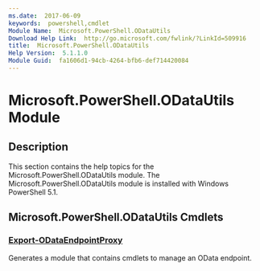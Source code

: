 ```yaml
---
ms.date:  2017-06-09
keywords:  powershell,cmdlet
Module Name:  Microsoft.PowerShell.ODataUtils
Download Help Link:  http://go.microsoft.com/fwlink/?LinkId=509916
title:  Microsoft.PowerShell.ODataUtils
Help Version:  5.1.1.0
Module Guid:  fa1606d1-94cb-4264-bfb6-def714420084
---
```


# Microsoft.PowerShell.ODataUtils Module
## Description
This section contains the help topics for the Microsoft.PowerShell.ODataUtils module. The Microsoft.PowerShell.ODataUtils module is installed with Windows PowerShell 5.1.

## Microsoft.PowerShell.ODataUtils Cmdlets
### [Export-ODataEndpointProxy](Export-ODataEndpointProxy.md)
Generates a module that contains cmdlets to manage an OData endpoint.

